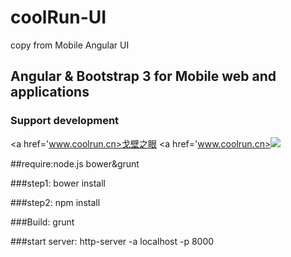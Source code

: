 # coolRun-UI
copy from Mobile Angular UI

## Angular &amp; Bootstrap 3 for Mobile web and applications


### Support development
<a href='www.coolrun.cn>戈壁之眼</a>
<a href='www.coolrun.cn><img  src='http://www.coolrun.cn/Resource/image/mobile/homepage/home.png' border='0' ></a>



##require:node.js bower&grunt

###step1: bower install

###step2: npm install

###Build: grunt

###start server: http-server -a localhost -p 8000
